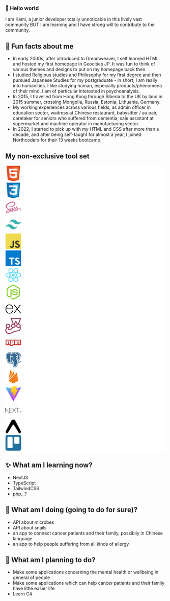 ### 👋 Hello world
I am Kami, a junior developer totally unnoticable in this lively vast community BUT I am learning and I have strong will to contribute to the community.

## 💬 Fun facts about me
- In early 2000s, after introduced to Dreamweaver, I self learned HTML and hosted my first homepage in Geocities JP. It was fun to think of various themes and designs to put on my homepage back then.
- I studied Religious studies and Philosophy for my first degree and then pursued Japanese Studies for my postgraduate - in short, I am really into humanities. I like studying human, especially products/phenomena of their mind. I am of particular interested in psychoanalysis.
- In 2015, I travelled from Hong Kong through Siberia to the UK by land in 2015 summer, crossing Mongolia, Russia, Estonia, Lithuania, Germany.
- My working experiences across various fields, as admin officer in education sector, waitress at Chinese restaurant, babysitter / au pair, caretaker for seniors who suffered from dementia, sale assistant at supermarket and machine operator in manufacturing sector.
- In 2022, I started to pick up with my HTML and CSS after more than a decade, and after being self-taught for almost a year, I joined Northcoders for their 13 weeks bootcamp.

## My non-exclusive tool set

<div align="left" style="background-color: white">
    <img width="50" alt="html" src="./devicons/html5-original.svg" />
</div>
<div align="left" style="background-color: white">
    <img width="50" alt="css" src="./devicons/css3-original.svg" />
</div>
<div align="left" style="background-color: white">
    <img width="50" alt="sass" src="./devicons/sass-original.svg" />
</div>
<div align="left" style="background-color: white">
    <img width="50" alt="tailwindCSS" src="./devicons/tailwindcss-plain.svg" />
</div>
<div align="left" style="background-color: white">
    <img width="50" alt="javascript" src="./devicons/javascript-original.svg" />
</div>
<div align="left" style="background-color: white">
    <img width="50" alt="typescript" src="./devicons/typescript-original.svg" />
</div>
<div align="left" style="background-color: white">
    <img width="50" alt="react" src="./devicons/react-original.svg" />
</div>
<div align="left" style="background-color: white">
    <img width="50" alt="nodeJS" src="./devicons/nodejs-original.svg" />
</div>
<div align="left" style="background-color: white">
    <img width="50" alt="express" src="./devicons/express-original.svg" />
</div>
<div align="left" style="background-color: white">
    <img width="50" alt="jest" src="./devicons/jest-plain.svg" />
</div>
<div align="left" style="background-color: white">
    <img width="50" alt="npm" src="./devicons/npm-original-wordmark.svg" />
</div>
<div align="left" style="background-color: white">
    <img width="50" alt="psql" src="./devicons/postgresql-plain.svg" />
</div>
<div align="left" style="background-color: white">
    <img width="50" alt="firebase" src="./devicons/firebase-plain.svg" />
</div>
<div align="left" style="background-color: white">
    <img width="50" alt="vite" src="./devicons/vite-original.svg" />
</div>
<div align="left" style="background-color: white">
    <img width="50" alt="next" src="./devicons/nextjs-original-wordmark.svg" />
</div>
<div align="left" style="background-color: white">
    <img width="50" alt="expo" src="./devicons/expo-original.svg" />
</div>
<div align="left" style="background-color: white">
    <img width="50" alt="trello" src="./devicons/trello-plain.svg" />
</div>


<!-- -->

## ✨ What am I learning now?
- NextJS
- TypeScript
- TailwindCSS
- php...?

## 👯 What am I doing (going to do for sure)?
- API about microbes
- API about snails
- an app to connect cancer patients and their family, possibily in Chinese language
- an app to help people suffering from all kinds of allergy

## 🌱 What am I planning to do?
- Make some applications concerning the mental health or wellbeing in general of people
- Make some applications which can help cancer patients and their family have little easier life
- Learn C#

<!--
**kamiviolet/kamiviolet** is a ✨ _special_ ✨ repository because its `README.md` (this file) appears on your GitHub profile.

Here are some ideas to get you started:

- 🔭 I’m currently working on ...
- 🌱 I’m currently learning ...
- 👯 I’m looking to collaborate on ...
- 🤔 I’m looking for help with ...
- 💬 Ask me about ...
- 📫 How to reach me: ...
- 😄 Pronouns: ...
- ⚡ Fun fact: ...
-->
